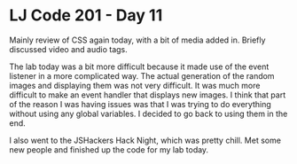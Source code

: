 # LJ Code 201 - Day 11  
Mainly review of CSS again today, with a bit of media added in. Briefly discussed video and audio tags.  

The lab today was a bit more difficult because it made use of the event listener in a more complicated way. The actual generation of the random images and displaying them was not very difficult. It was much more difficult to make an event handler that displays new images. I think that part of the reason I was having issues was that I was trying to do everything without using any global variables. I decided to go back to using them in the end.  

I also went to the JSHackers Hack Night, which was pretty chill. Met some new people and finished up the code for my lab today.
